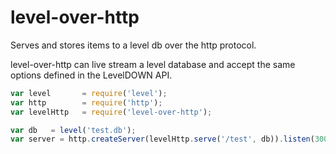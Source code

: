level-over-http
===============
Serves and stores items to a level db over the http protocol.

level-over-http can live stream a level database and accept the same options defined in the LevelDOWN API.

```js
var level       = require('level');
var http        = require('http');
var levelHttp   = require('level-over-http');

var db   = level('test.db');
var server = http.createServer(levelHttp.serve('/test', db)).listen(3000);
```



